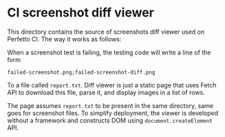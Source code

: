 # CI screenshot diff viewer

This directory contains the source of screenshots diff viewer used on Perfetto
CI. The way it works as follows:

When a screenshot test is failing, the testing code will write a line of the
form

```
failed-screenshot.png;failed-screenshot-diff.png
```

To a file called `report.txt`. Diff viewer is just a static page that uses Fetch
API to download this file, parse it, and display images in a list of rows.

The page assumes `report.txt` to be present in the same directory, same goes for
screenshot files. To simplify deployment, the viewer is developed without a
framework and constructs DOM using `document.createElement` API.

